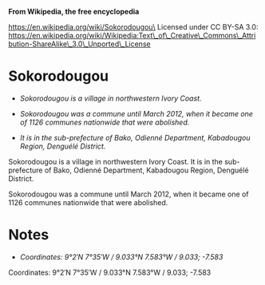 **From Wikipedia, the free encyclopedia**

https://en.wikipedia.org/wiki/Sokorodougou\
Licensed under CC BY-SA 3.0:\
https://en.wikipedia.org/wiki/Wikipedia:Text\_of\_Creative\_Commons\_Attribution-ShareAlike\_3.0\_Unported\_License

Sokorodougou
============

-   *Sokorodougou is a village in northwestern Ivory Coast.*

-   *Sokorodougou was a commune until March 2012, when it became one of
    1126 communes nationwide that were abolished.*

-   *It is in the sub-prefecture of Bako, Odienné Department, Kabadougou
    Region, Denguélé District.*

Sokorodougou is a village in northwestern Ivory Coast. It is in the
sub-prefecture of Bako, Odienné Department, Kabadougou Region, Denguélé
District.

Sokorodougou was a commune until March 2012, when it became one of 1126
communes nationwide that were abolished.

Notes
=====

-   *Coordinates: 9°2′N 7°35′W﻿ / ﻿9.033°N 7.583°W﻿ / 9.033; -7.583*

Coordinates: 9°2′N 7°35′W﻿ / ﻿9.033°N 7.583°W﻿ / 9.033; -7.583
